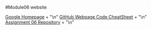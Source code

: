 #Module06 website

[Google Homepage](https://www.google.com "Google's Homepage") + "\n"
[GitHub Webpage Code CheatSheet](https://github.com/adam-p/markdown-here/wiki/Markdown-Cheatsheet) + "\n"
[Assignment 06 Repository](https://github.com/trinh-j/IntroToProg-Python-Mod06) + "\n"
